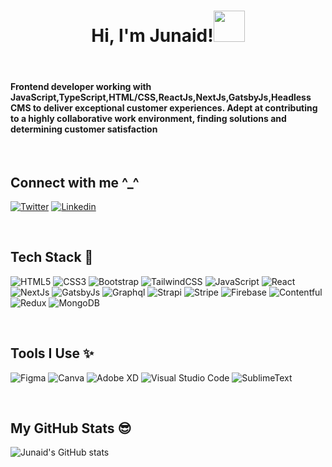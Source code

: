 <h1 align="center">Hi, I'm Junaid!<img src="https://media.giphy.com/media/mGcNjsfWAjY5AEZNw6/giphy.gif" width="50"></h1>
<br>
<h4 >Frontend developer working with JavaScript,TypeScript,HTML/CSS,ReactJs,NextJs,GatsbyJs,Headless CMS to deliver exceptional customer experiences. Adept at contributing to a highly collaborative work environment, finding solutions and determining customer satisfaction</h4>

<br>

## Connect with me ^_^ 

[<img alt="Twitter" src="https://img.shields.io/badge/Twitter-1DA1F2?style=for-the-badge&logo=twitter&logoColor=white" />](https://twitter.com/jaaay_aar)
[<img alt="Linkedin" src="https://img.shields.io/badge/Linkedin-1DA1F2?style=for-the-badge&logo=linkedin&logoColor=white" />](https://www.linkedin.com/in/junaid-rasheed-a546501b1)

<br>

## Tech Stack 🚀
![HTML5](https://img.shields.io/badge/html5-%23E34F26.svg?style=for-the-badge&logo=html5&logoColor=white)
![CSS3](https://img.shields.io/badge/css3-%231572B6.svg?style=for-the-badge&logo=css3&logoColor=white)
![Bootstrap](https://img.shields.io/badge/bootstrap-%23563D7C.svg?style=for-the-badge&logo=bootstrap&logoColor=white)
![TailwindCSS](https://img.shields.io/badge/tailwindcss-%2338B2AC.svg?style=for-the-badge&logo=tailwind-css&logoColor=white)
![JavaScript](https://img.shields.io/badge/javascript-%23323330.svg?style=for-the-badge&logo=javascript&logoColor=%23F7DF1E)
![React](https://img.shields.io/badge/react-%2320232a.svg?style=for-the-badge&logo=react&logoColor=%2361DAFB)
![NextJs](https://img.shields.io/badge/NextJS-%234ea94b.svg?style=for-the-badge&logo=nextjs&logoColor=white)
![GatsbyJs](https://img.shields.io/badge/Gatsby-%23563D7C.svg?style=for-the-badge&logo=gatsby&logoColor=white)
![Graphql](https://img.shields.io/badge/Graphql-%23EE4C2C.svg?style=for-the-badge&logo=graphql&logoColor=white)
![Strapi](https://img.shields.io/badge/strapi-%2338B2AC.svg?style=for-the-badge&logo=strapi&logoColor=white)
![Stripe](https://img.shields.io/badge/stripe-%23ED8B00.svg?style=for-the-badge&logo=stripe&logoColor=white)
![Firebase](https://img.shields.io/badge/Firebase-FCC624?style=for-the-badge&logo=firebase&logoColor=black)
![Contentful](https://img.shields.io/badge/Contentful-%231572B6.svg?style=for-the-badge&logo=contentful&logoColor=white)
![Redux](https://img.shields.io/badge/redux-%23593d88.svg?style=for-the-badge&logo=redux&logoColor=white)
![MongoDB](https://img.shields.io/badge/MongoDB-%234ea94b.svg?style=for-the-badge&logo=mongodb&logoColor=white)

<br>

## Tools I Use ✨

![Figma](https://img.shields.io/badge/figma-%23F24E1E.svg?style=for-the-badge&logo=figma&logoColor=white)
![Canva](https://img.shields.io/badge/Canva-%2300C4CC.svg?style=for-the-badge&logo=Canva&logoColor=white)
![Adobe XD](https://img.shields.io/badge/Adobe%20XD-470137?style=for-the-badge&logo=Adobe%20XD&logoColor=#FF61F6)
![Visual Studio Code](https://img.shields.io/badge/Visual%20Studio%20Code-0078d7.svg?style=for-the-badge&logo=visual-studio-code&logoColor=white)
![SublimeText](https://img.shields.io/badge/sublimetext-%2311AB00.svg?style=for-the-badge&logo=sublimetext&logoColor=white)

<br>



## My GitHub Stats 😎
![Junaid's GitHub stats](https://github-readme-stats.vercel.app/api?username=Junaid-Rasheed&theme=cobalt&show_icons=true)

